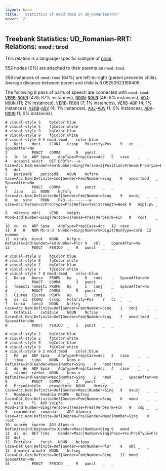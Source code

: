 ```yaml
---
layout: base
title:  'Statistics of nmod:tmod in UD_Romanian-RRT'
udver: '2'
---
```


## Treebank Statistics: UD_Romanian-RRT: Relations: `nmod:tmod`

This relation is a language-specific subtype of <tt><a href="ro_rrt-dep-nmod.html">nmod</a></tt>.

552 nodes (0%) are attached to their parents as `nmod:tmod`.

356 instances of `nmod:tmod` (64%) are left-to-right (parent precedes child).
Average distance between parent and child is 6.05253623188406.

The following 8 pairs of parts of speech are connected with `nmod:tmod`: <tt><a href="ro_rrt-pos-VERB.html">VERB</a></tt>-<tt><a href="ro_rrt-pos-NOUN.html">NOUN</a></tt> (478; 87% instances), <tt><a href="ro_rrt-pos-NOUN.html">NOUN</a></tt>-<tt><a href="ro_rrt-pos-NOUN.html">NOUN</a></tt> (46; 8% instances), <tt><a href="ro_rrt-pos-ADJ.html">ADJ</a></tt>-<tt><a href="ro_rrt-pos-NOUN.html">NOUN</a></tt> (11; 2% instances), <tt><a href="ro_rrt-pos-VERB.html">VERB</a></tt>-<tt><a href="ro_rrt-pos-PRON.html">PRON</a></tt> (7; 1% instances), <tt><a href="ro_rrt-pos-VERB.html">VERB</a></tt>-<tt><a href="ro_rrt-pos-ADP.html">ADP</a></tt> (4; 1% instances), <tt><a href="ro_rrt-pos-VERB.html">VERB</a></tt>-<tt><a href="ro_rrt-pos-ADV.html">ADV</a></tt> (4; 1% instances), <tt><a href="ro_rrt-pos-ADJ.html">ADJ</a></tt>-<tt><a href="ro_rrt-pos-ADV.html">ADV</a></tt> (1; 0% instances), <tt><a href="ro_rrt-pos-ADV.html">ADV</a></tt>-<tt><a href="ro_rrt-pos-NOUN.html">NOUN</a></tt> (1; 0% instances).


~~~ conllu
# visual-style 5	bgColor:blue
# visual-style 5	fgColor:white
# visual-style 9	bgColor:blue
# visual-style 9	fgColor:white
# visual-style 9 5 nmod:tmod	color:blue
1	Deci	deci	CCONJ	Ccssp	Polarity=Pos	9	cc	_	SpaceAfter=No
2	,	,	PUNCT	COMMA	_	9	punct	_	_
3	în	în	ADP	Spsa	AdpType=Prep|Case=Acc	5	case	_	_
4	această	acest	DET	Dd3fsr---e	Case=Acc,Nom|Gender=Fem|Number=Sing|Person=3|Position=Prenom|PronType=Dem	5	det	_	_
5	perioadă	perioadă	NOUN	Ncfsrn	Case=Acc,Nom|Definite=Ind|Gender=Fem|Number=Sing	9	nmod:tmod	_	SpaceAfter=No
6	,	,	PUNCT	COMMA	_	5	punct	_	_
7	ziua	zi	NOUN	Ncfsry	Case=Acc,Nom|Definite=Def|Gender=Fem|Number=Sing	9	nsubj	_	_
8	se	sine	PRON	Px3--a--------w	Case=Acc|Person=3|PronType=Prs|Reflex=Yes|Strength=Weak	9	expl:pv	_	_
9	mărește	mări	VERB	Vmip3s	Mood=Ind|Number=Sing|Person=3|Tense=Pres|VerbForm=Fin	0	root	_	_
10	cu	cu	ADP	Spsa	AdpType=Prep|Case=Acc	12	case	_	_
11	8	8	NUM	Mc-s-d	Number=Sing|NumForm=Digit|NumType=Card	12	nummod	_	_
12	minute	minut	NOUN	Ncfp-n	Definite=Ind|Gender=Fem|Number=Plur	9	obl	_	SpaceAfter=No
13	.	.	PUNCT	PERIOD	_	9	punct	_	_

~~~


~~~ conllu
# visual-style 8	bgColor:blue
# visual-style 8	fgColor:white
# visual-style 7	bgColor:blue
# visual-style 7	fgColor:white
# visual-style 7 8 nmod:tmod	color:blue
1	Dancu	Dancu	PROPN	Np	_	0	root	_	SpaceAfter=No
2	,	,	PUNCT	COMMA	_	3	punct	_	_
3	Tomești	Tomești	PROPN	Np	_	1	conj	_	SpaceAfter=No
4	,	,	PUNCT	COMMA	_	5	punct	_	_
5	Ciurea	Ciurea	PROPN	Np	_	1	conj	_	_
6	și	și	CCONJ	Crssp	Polarity=Pos	7	cc	_	_
7	Lunca	luncă	NOUN	Ncfsry	Case=Acc,Nom|Definite=Def|Gender=Fem|Number=Sing	1	conj	_	_
8	Cetățuii	cetățuie	NOUN	Ncfsoy	Case=Dat,Gen|Definite=Def|Gender=Fem|Number=Sing	7	nmod:tmod	_	SpaceAfter=No
9	.	.	PUNCT	PERIOD	_	1	punct	_	_

~~~


~~~ conllu
# visual-style 2	bgColor:blue
# visual-style 2	fgColor:white
# visual-style 9	bgColor:blue
# visual-style 9	fgColor:white
# visual-style 9 2 nmod:tmod	color:blue
1	Pe	pe	ADP	Spsa	AdpType=Prep|Case=Acc	2	case	_	_
2	timp	timp	NOUN	Ncms-n	Definite=Ind|Gender=Masc|Number=Sing	9	nmod:tmod	_	_
3	de	de	ADP	Spsa	AdpType=Prep|Case=Acc	4	case	_	_
4	război	război	NOUN	Ncms-n	Definite=Ind|Gender=Masc|Number=Sing	2	nmod	_	SpaceAfter=No
5	,	,	PUNCT	COMMA	_	2	punct	_	_
6	Președintele	președinte	NOUN	Ncmsry	Case=Acc,Nom|Definite=Def|Gender=Masc|Number=Sing	9	nsubj	_	_
7	României	România	PROPN	Npfsoy	Case=Dat,Gen|Definite=Def|Gender=Fem|Number=Sing	6	nmod	_	_
8	este	fi	AUX	Vaip3s	Mood=Ind|Number=Sing|Person=3|Tense=Pres|VerbForm=Fin	9	cop	_	_
9	comandatul	comandat	ADJ	Afpmsry	Case=Acc,Nom|Definite=Def|Degree=Pos|Gender=Masc|Number=Sing	0	root	_	_
10	suprem	suprem	ADJ	Afpms-n	Definite=Ind|Degree=Pos|Gender=Masc|Number=Sing	9	amod	_	_
11	al	al	DET	Tsms	Gender=Masc|Number=Sing|Poss=Yes|PronType=Prs	12	det	_	_
12	Forțelor	forță	NOUN	Ncfpoy	Case=Dat,Gen|Definite=Def|Gender=Fem|Number=Plur	9	obl	_	_
13	Armatei	armată	NOUN	Ncfsoy	Case=Dat,Gen|Definite=Def|Gender=Fem|Number=Sing	12	nmod	_	SpaceAfter=No
14	.	.	PUNCT	PERIOD	_	9	punct	_	_

~~~


